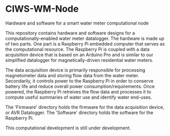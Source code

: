 # CIWS-WM-Node
Hardware and software for a smart water meter computational node

This repository contains hardware and software designs for a computationally-enabled water meter datalogger. The hardware is made up of two parts. One part is a Raspberry Pi embedded computer that serves as the computational resource. The Raspberry Pi is coupled with a data acquisition device that is based on an Arduino Pro and is similar to our simplified datalogger for magnetically-driven residential water meters.

The data acquisition device is primarily responsible for processing magnetometer data and storing flow data from the water meter. Secondarily, it controls power to the Raspberry Pi in order to conserve battery life and reduce overall power consumption/requirements. Once powered, the Raspberry Pi retreives the flow data and processes it to compute useful summaries of water use and identify water end-uses.

The 'Firmware' directory holds the firmware for the data acquisition device, or AVR Datalogger. The 'Software' directory holds the software for the Raspberry Pi.

This computational development is still under development.

